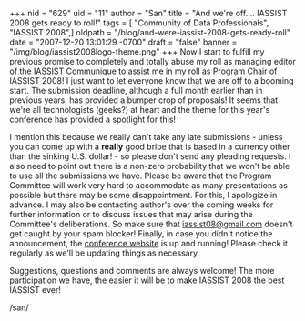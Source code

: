 +++
nid = "629"
uid = "11"
author = "San"
title = "And we're off.... IASSIST 2008 gets ready to roll!"
tags = [ "Community of Data Professionals", "IASSIST 2008",]
oldpath = "/blog/and-were-iassist-2008-gets-ready-roll"
date = "2007-12-20 13:01:29 -0700"
draft = "false"
banner = "/img/blog/iassist2008logo-theme.png"
+++
Now I start to fulfill my previous promise to completely and totally
abuse my roll as managing editor of the IASSIST Communique to assist me
in my roll as Program Chair of IASSIST 2008! I just want to let everyone
know that we are off to a booming start. The submission deadline,
although a full month earlier than in previous years, has provided a
bumper crop of proposals! It seems that we're all technologists
(geeks?) at heart and the theme for this year's conference has provided
a spotlight for this!

I mention this because we really can't take any late submissions -
unless you can come up with a **really** good bribe that is based in a
currency other than the sinking U.S. dollar! - so please don't send any
pleading requests. I also need to point out there is a non-zero
probability that we won't be able to use all the submissions we have.
Please be aware that the Program Committee will work very hard to
accommodate as many presentations as possible but there may be some
disappointment. For this, I apologize in advance. I may also be
contacting author's over the coming weeks for further information or to
discuss issues that may arise during the Committee's deliberations. So
make sure that
[iassist08@gmail.com](mailto:%20iassist08@gmail.com "iassist08@gmail.com")
doesn't get caught by your spam blocker! Finally, in case you didn't
notice the announcement, the [conference
website](http://iassist08.stanford.edu "IASSIST 2008 Conference site")
is up and running! Please check it regularly as we'll be updating
things as necessary.

Suggestions, questions and comments are always welcome! The more
participation we have, the easier it will be to make IASSIST 2008 the
best IASSIST ever!

/san/
